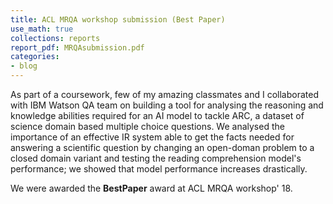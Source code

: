 ```yaml
---
title: ACL MRQA workshop submission (Best Paper)
use_math: true
collections: reports
report_pdf: MRQAsubmission.pdf
categories:
- blog
---
```

As part of a coursework, few of my amazing classmates and I collaborated with IBM Watson QA team on building a tool for analysing the reasoning and knowledge abilities required for an AI model to tackle ARC, a dataset of science domain based multiple choice questions. We analysed the importance of an effective IR system able to get the facts needed for answering a scientific question by changing an open-doman problem to a closed domain variant and testing the reading comprehension model's performance; we showed that model performance increases drastically.

We were awarded the <strong>BestPaper</strong> award at ACL MRQA workshop' 18.
